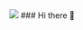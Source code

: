 <img src="https://capsule-render.vercel.app/api?type=venom&color=timeGradient&height=150&section=header&text=MONICX&stroke=000000&fontSize=500px&strokeWidth=1&" />
### Hi there 👋

<!--
**Monixc/Monixc** is a ✨ _special_ ✨ repository because its `README.md` (this file) appears on your GitHub profile.

Here are some ideas to get you started:

- 🔭 I’m currently working on ...
- 🌱 I’m currently learning ...
- 👯 I’m looking to collaborate on ...
- 🤔 I’m looking for help with ...
- 💬 Ask me about ...
- 📫 How to reach me: ...
- 😄 Pronouns: ...
- ⚡ Fun fact: ...
-->

